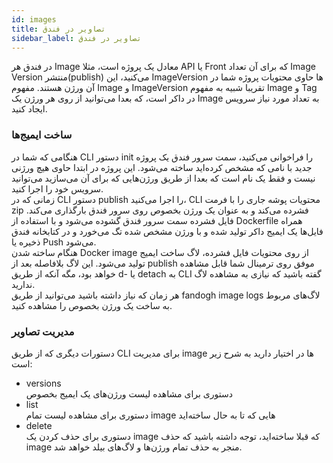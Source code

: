 ```yaml
---
id: images  
title: تصاویر در فندق  
sidebar_label: تصاویر در فندق  
---  
```



در فندق هر Image معادل یک پروژه است، مثلا API یا Front که برای آن تعداد Image Version منتشر(publish) می‌کنید، این ImageVersion ها حاوی محتویات پروژه شما در آن ورژن هستند.
مفهوم Image و ImageVersion تقریبا شبیه به مفهوم Image و Tag در داکر است، که بعدا می‌توانید از روی هر ورژن یک Image به تعداد مورد نیاز سرویس ایجاد کنید.
### ساخت ایمیج‌ها  
هنگامی که شما در CLI دستور init را فراخوانی می‌کنید، سمت سرور فندق یک پروژه جدید با نامی که مشخص کرده‌اید ساخته می‌شود. این پروژه در ابتدا حاوی هیچ ورژنی نیست و فقط یک نام است که بعدا از طریق ورژن‌هایی که برای آن می‌سازید می‌توانید سرویس خود را اجرا کنید.  
زمانی که در CLI دستور publish را اجرا می‌کنید، CLI محتویات پوشه جاری را با فرمت zip فشرده می‌کند و به عنوان یک ورژن بخصوص روی سرور فندق بارگذاری می‌کند. فایل فشرده سمت سرور فندق گشوده می‌شود و با استفاده از Dockerfile همراه فایل‌ها یک ایمیج داکر تولید شده و با ورژن مشخص شده تگ می‌خورد و در کتابخانه فندق ذخیره یا Push می‌شود.  
هنگام ساخته شدن Docker image از روی محتویات فایل فشرده، لاگ ساخت ایمیج تولید می‌شود. این لاگ بلافاصله بعد از publish موفق روی ترمینال شما قابل مشاهده خواهد بود، مگه آنکه از طریق d- یا detach به CLI گفته باشید که نیازی به مشاهده لاگ ندارید.  
هر زمان که نیاز داشته باشید می‌توانید از طریق fandogh image logs لاگ‌های مربوط به ساخت یک ورژن بخصوص را مشاهده کنید.  
### مدیریت تصاویر  
دستورات دیگری که از طریق CLI برای مدیریت image ها در اختیار دارید به شرح زیر است:  
* versions  
دستوری برای مشاهده لیست ورژن‌های یک ایمیج بخصوص  
* list  
دستوری برای مشاهده لیست تمام image هایی که تا به حال ساخته‌اید  
* delete  
دستوری برای حذف کردن یک image که قبلا ساخته‌اید، توجه داشته باشید که حذف image منجر به حذف تمام ورژن‌ها و لاگ‌های بیلد خواهد شد.
